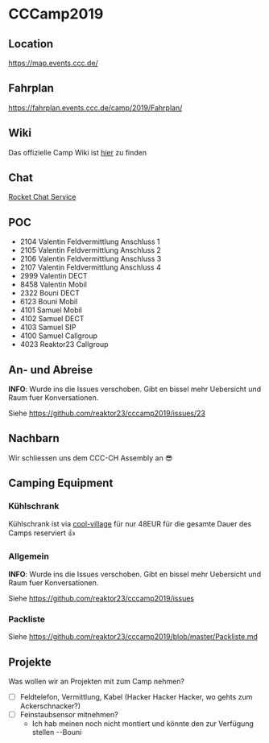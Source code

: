 # CCCamp2019

## Location

https://map.events.ccc.de/

## Fahrplan

https://fahrplan.events.ccc.de/camp/2019/Fahrplan/

## Wiki

Das offizielle Camp Wiki ist [hier](https://events.ccc.de/camp/2019/wiki/Main_Page) zu finden

## Chat

[Rocket Chat Service](https://rocket.events.ccc.de/)

## POC
- 2104 Valentin Feldvermittlung Anschluss 1	
- 2105 Valentin Feldvermittlung Anschluss 2
- 2106 Valentin Feldvermittlung Anschluss 3	
- 2107 Valentin Feldvermittlung Anschluss 4	
- 2999 Valentin DECT
- 8458 Valentin Mobil
- 2322 Bouni DECT
- 6123 Bouni Mobil
- 4101 Samuel Mobil
- 4102 Samuel DECT
- 4103 Samuel SIP
- 4100 Samuel Callgroup
- 4023 Reaktor23 Callgroup

## An- und Abreise

**INFO**: Wurde ins die Issues verschoben. Gibt en bissel mehr Uebersicht und Raum fuer Konversationen.

Siehe https://github.com/reaktor23/cccamp2019/issues/23

## Nachbarn

Wir schliessen uns dem CCC-CH Assembly an :sunglasses:

## Camping Equipment

### Kühlschrank

Kühlschrank ist via [cool-village](https://events.ccc.de/camp/2019/wiki/Village:Cool-village) für nur 48EUR für die gesamte Dauer des Camps reserviert :thumbsup:

### Allgemein

**INFO**: Wurde ins die Issues verschoben. Gibt en bissel mehr Uebersicht und Raum fuer Konversationen.

Siehe https://github.com/reaktor23/cccamp2019/issues

### Packliste

Siehe https://github.com/reaktor23/cccamp2019/blob/master/Packliste.md

## Projekte

Was wollen wir an Projekten mit zum Camp nehmen?

- [ ] Feldtelefon, Vermittlung, Kabel (Hacker Hacker Hacker, wo gehts zum Ackerschnacker?)
- [ ] Feinstaubsensor mitnehmen?
    - Ich hab meinen noch nicht montiert und könnte den zur Verfügung stellen --Bouni
